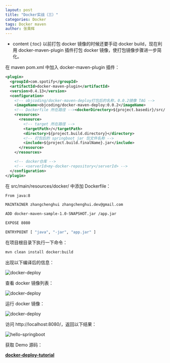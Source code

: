 ```yaml
---
layout: post
title: "Docker实战（三）"
categories: Docker
tags: Docker maven
author: 张乘辉
---
```


* content
{:toc}
以前打包 docker 镜像的时候还要手动 docker build，现在利用 docker-maven-plugin 插件打包 docker 镜像，使打包镜像步骤进一步简化。









在 maven pom.xml 中加入 docker-maven-plugin 插件：

```xml
<plugin>
  <groupId>com.spotify</groupId>
  <artifactId>docker-maven-plugin</artifactId>
  <version>0.4.13</version>
  <configuration>
    <!-- objcoding/docker-maven-deploy打包后的名称，0.0.2镜像 TAG -->
    <imageName>objcoding/docker-maven-deploy:0.0.2</imageName>
    <!-- Dockerfile 所在路径 --><dockerDirectory>${project.basedir}/src/main/resources/docker</dockerDirectory>
    <resources>
      <resource>
        <!-- target 所在路径 -->
        <targetPath>/</targetPath>
        <directory>${project.build.directory}</directory>
        <!-- 打包后的 springboot jar 包文件名称 -->
        <include>${project.build.finalName}.jar</include>
      </resource>
    </resources>

    <!-- docker仓库 -->
    <!-- <serverId>my-docker-repository</serverId> -->
  </configuration>
</plugin>
```



在 src/main/resources/docker/ 中添加 Dockerfile：

```bash
From java:8

MAINTAINER zhangchenghui zhangchenghui.dev@gmail.com

ADD docker-maven-sample-1.0-SNAPSHOT.jar /app.jar

EXPOSE 8080

ENTRYPOINT [ "java", "-jar", "app.jar" ]
```



在项目根目录下执行一下命令：

```bash
mvn clean install docker:build
```

出现以下编译后的信息：

![docker-deploy](https://gitee.com/objcoding/md-picture/raw/master/img/dockerdeploy.png)

查看 docker 镜像列表：

![docker-deploy](https://gitee.com/objcoding/md-picture/raw/master/img/dockerdeploy2.png)



运行 docker 镜像：

![docker-deploy](https://gitee.com/objcoding/md-picture/raw/master/img/dockerdeploy3.png)



访问 http://localhost:8080/，返回以下结果：

![hello-springboot](https://gitee.com/objcoding/md-picture/raw/master/img/springboot4.png)



获取 Demo 源码：

[**docker-deploy-tutorial**](https://github.com/objcoding/docker-deploy-tutorial)
















